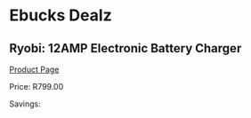
# Ebucks Dealz
## Ryobi: 12AMP Electronic Battery Charger
[Product Page](https://www.ebucks.com/web/shop/productSelected.do?prodId=335329799&catId=1234924297)

Price: R799.00

Savings: 


	